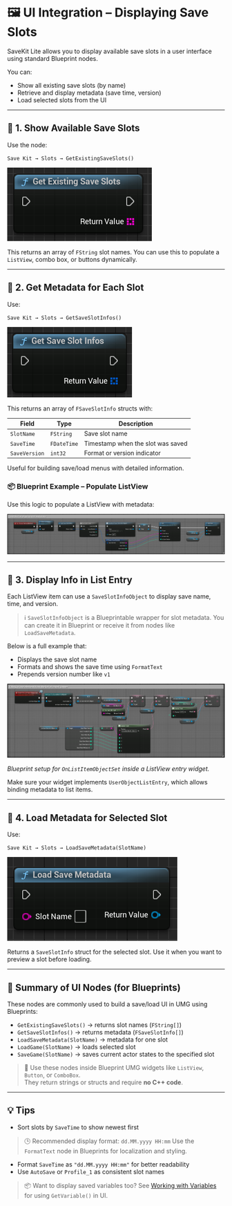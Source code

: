 # 🖼️ UI Integration – Displaying Save Slots

SaveKit Lite allows you to display available save slots in a user interface using standard Blueprint nodes.

You can:

- Show all existing save slots (by name)
- Retrieve and display metadata (save time, version)
- Load selected slots from the UI

---

## 📂 1. Show Available Save Slots

Use the node:

```
Save Kit → Slots → GetExistingSaveSlots()
```


![GetExistingSaveSlots node](images/Node_GetExistingSaveSlots.png)


This returns an array of `FString` slot names. You can use this to populate a `ListView`, combo box, or buttons dynamically.

---

## 🧠 2. Get Metadata for Each Slot

Use:

```
Save Kit → Slots → GetSaveSlotInfos()
```


![GetSaveSlotInfos node](images/Node_GetSaveSlotInfos.png)


This returns an array of `FSaveSlotInfo` structs with:

| Field         | Type       | Description                      |
|---------------|------------|----------------------------------|
| `SlotName`    | `FString`  | Save slot name                   |
| `SaveTime`    | `FDateTime`| Timestamp when the slot was saved|
| ```SaveVersion``` | `int32`    | Format or version indicator      |

Useful for building save/load menus with detailed information.

### 📦 Blueprint Example – Populate ListView

Use this logic to populate a ListView with metadata:


![Populate ListView](images/UI_LoadList_WithMetadata.png)


---

## 🧱 3. Display Info in List Entry

Each ListView item can use a `SaveSlotInfoObject` to display save name, time, and version.

> ℹ️ `SaveSlotInfoObject` is a Blueprintable wrapper for slot metadata.
You can create it in Blueprint or receive it from nodes like `LoadSaveMetadata`.

Below is a full example that:

- Displays the save slot name
- Formats and shows the save time using `FormatText`
- Prepends version number like `v1`


![Display slot info in List Entry](images/UI_ListItem_DisplayDetails.png)


*Blueprint setup for `OnListItemObjectSet` inside a ListView entry widget.*

Make sure your widget implements `UserObjectListEntry`, which allows binding metadata to list items.

---

## 🧾 4. Load Metadata for Selected Slot

Use:

```
Save Kit → Slots → LoadSaveMetadata(SlotName)
```


![LoadSaveMetadata node](images/Node_LoadSaveMetadata.png)


Returns a `SaveSlotInfo` struct for the selected slot. Use it when you want to preview a slot before loading.

---

## 🧩 Summary of UI Nodes (for Blueprints)

These nodes are commonly used to build a save/load UI in UMG using Blueprints:

- `GetExistingSaveSlots()` → returns slot names (`FString[]`)
- `GetSaveSlotInfos()` → returns metadata (`FSaveSlotInfo[]`)
- `LoadSaveMetadata(SlotName)` → metadata for one slot
- `LoadGame(SlotName)` → loads selected slot
- `SaveGame(SlotName)` → saves current actor states to the specified slot

> 🧠 Use these nodes inside Blueprint UMG widgets like `ListView`, `Button`, or `ComboBox`.  
They return strings or structs and require **no C++ code**.

---

## 💡 Tips

- Sort slots by `SaveTime` to show newest first
> 🕒 Recommended display format: `dd.MM.yyyy HH:mm`
> Use the `FormatText` node in Blueprints for localization and styling.
- Format `SaveTime` as ``"dd.MM.yyyy HH:mm"`` for better readability
- Use ``AutoSave`` or ``Profile_1`` as consistent slot names


> 📦 Want to display saved variables too?
> See [Working with Variables](variables.md) for using `GetVariable()` in UI.